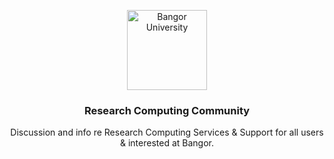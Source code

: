 <p align="center">
    <img src="https://www.bangor.ac.uk/mrc/brand/downloads/Bangor_Logo_A1.png" alt="Bangor University" width=128 height=128>
    <h3 align="center">Research Computing Community</h3>
</p>
<p align="center">
    Discussion and info re Research Computing Services &amp; Support for all users &amp; interested at Bangor.
</p>
